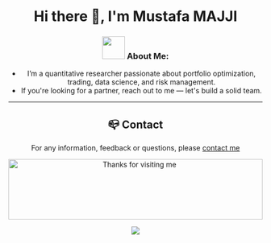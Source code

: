 <h1 align="center"> Hi there 👋, I'm Mustafa MAJJI</h1>



<center>



### <img src="https://github.com/TheDudeThatCode/TheDudeThatCode/blob/master/Assets/Developer.gif" width="45" /> About Me:

- I’m a quantitative researcher passionate about portfolio optimization, trading, data science, and risk management.
- If you're looking for a partner, reach out to me — let's build a solid team.



  
---
## :mailbox_closed: Contact
For any information, feedback or questions, please [contact me][Mustafa-email]

<img height="120" alt="Thanks for visiting me" width="100%" src="https://raw.githubusercontent.com/BrunnerLivio/brunnerlivio/master/images/marquee.svg" />
<p align="center">
  <img src="https://capsule-render.vercel.app/api?type=waving&color=gradient&height=60&section=footer&width=100"/>
</p>



[Mustafa-email]: mailto:majji1999@gmail.com

